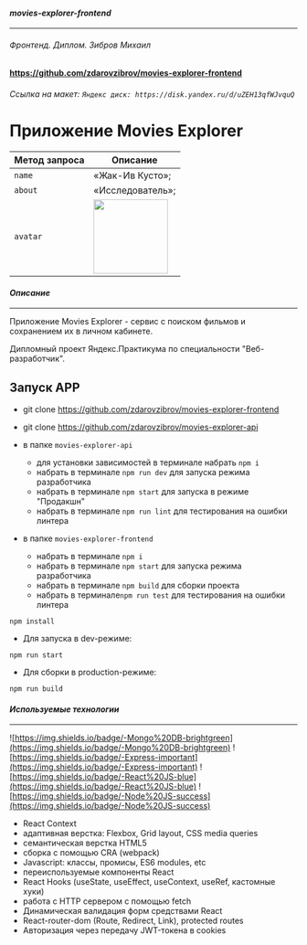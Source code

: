 #### *movies-explorer-frontend*
---
###### *Фронтенд. Диплом. Зибров Михаил*
#### https://github.com/zdarovzibrov/movies-explorer-frontend
###### *Ссылка на макет:* ``` Яндекс диск: https://disk.yandex.ru/d/uZEH13qfWJvquQ ```
# Приложение Movies Explorer
| Метод запроса | Описание |
|-----------|----------------|
| `name `      | «Жак-Ив Кусто»; |
| `about `      | «Исследователь»; |
| `avatar`      |<img width="130" src="https://i.yapx.ru/V8WSX.jpg">  |
#### *Описание*
---
Приложение Movies Explorer - сервис с поиском фильмов и сохранением их в личном кабинете.

Дипломный проект Яндекс.Практикума по специальности "Веб-разработчик".

## Запуск APP

* git clone https://github.com/zdarovzibrov/movies-explorer-frontend
* git clone https://github.com/zdarovzibrov/movies-explorer-api
* в папке `movies-explorer-api`
  - для установки зависимостей в терминале набрать `npm i`
  - набрать в терминале `npm run dev` для запуска режима разработчика
  - набрать в терминале `npm start` для запуска в режиме "Продакшн"
  - набрать в терминале `npm run lint` для тестирования на ошибки линтера

* в папке `movies-explorer-frontend`
  - набрать в терминале `npm i`
  - набрать в терминале `npm start` для запуска режима разработчика
  - набрать в терминале `npm build` для сборки проекта
  - набрать в терминале`npm run test` для тестирования на ошибки линтера

```shell
npm install
````

* Для запуска в dev-режиме:

```shell
npm run start
```

* Для сборки в production-режиме:

```shell
npm run build
```

#### *Используемые технологии*
---
![https://img.shields.io/badge/-Mongo%20DB-brightgreen](https://img.shields.io/badge/-Mongo%20DB-brightgreen)
![https://img.shields.io/badge/-Express-important](https://img.shields.io/badge/-Express-important)
![https://img.shields.io/badge/-React%20JS-blue](https://img.shields.io/badge/-React%20JS-blue)
![https://img.shields.io/badge/-Node%20JS-success](https://img.shields.io/badge/-Node%20JS-success)
* React Context
* адаптивная верстка: Flexbox, Grid layout, CSS media queries
* семантическая верстка HTML5
* сборка с помощью CRA (webpack)
* Javascript: классы, промисы, ES6 modules, etc
* переиспользуемые компоненты React
* React Hooks (useState, useEffect, useContext, useRef, кастомные хуки)
* работа с HTTP сервером с помощью fetch
* Динамическая валидация форм средствами React
* React-router-dom (Route, Redirect, Link), protected routes
* Авторизация через передачу JWT-токена в cookies
